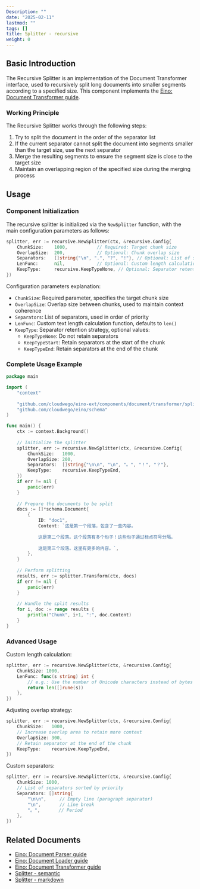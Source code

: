 ```yaml
---
Description: ""
date: "2025-02-11"
lastmod: ""
tags: []
title: Splitter - recursive
weight: 0
---
```


## **Basic Introduction**

The Recursive Splitter is an implementation of the Document Transformer interface, used to recursively split long documents into smaller segments according to a specified size. This component implements the [Eino: Document Transformer guide](/en/docs/eino/core_modules/components/document_transformer_guide).

### **Working Principle**

The Recursive Splitter works through the following steps:

1. Try to split the document in the order of the separator list
2. If the current separator cannot split the document into segments smaller than the target size, use the next separator
3. Merge the resulting segments to ensure the segment size is close to the target size
4. Maintain an overlapping region of the specified size during the merging process

## **Usage**

### **Component Initialization**

The recursive splitter is initialized via the `NewSplitter` function, with the main configuration parameters as follows:

```go
splitter, err := recursive.NewSplitter(ctx, &recursive.Config{
    ChunkSize:    1000,           // Required: Target chunk size
    OverlapSize:  200,            // Optional: Chunk overlap size
    Separators:   []string{"\n", ".", "?", "!"}, // Optional: List of separators
    LenFunc:      nil,            // Optional: Custom length calculation function
    KeepType:     recursive.KeepTypeNone, // Optional: Separator retention strategy
})
```

Configuration parameters explanation:

- `ChunkSize`: Required parameter, specifies the target chunk size
- `OverlapSize`: Overlap size between chunks, used to maintain context coherence
- `Separators`: List of separators, used in order of priority
- `LenFunc`: Custom text length calculation function, defaults to `len()`
- `KeepType`: Separator retention strategy, optional values:
  - `KeepTypeNone`: Do not retain separators
  - `KeepTypeStart`: Retain separators at the start of the chunk
  - `KeepTypeEnd`: Retain separators at the end of the chunk

### **Complete Usage Example**

```go
package main

import (
    "context"
    
    "github.com/cloudwego/eino-ext/components/document/transformer/splitter/recursive"
    "github.com/cloudwego/eino/schema"
)

func main() {
    ctx := context.Background()
    
    // Initialize the splitter
    splitter, err := recursive.NewSplitter(ctx, &recursive.Config{
        ChunkSize:   1000,
        OverlapSize: 200,
        Separators:  []string{"\n\n", "\n", "。", "！", "？"},
        KeepType:    recursive.KeepTypeEnd,
    })
    if err != nil {
        panic(err)
    }
    
    // Prepare the documents to be split
    docs := []*schema.Document{
        {
            ID: "doc1",
            Content: `这是第一个段落，包含了一些内容。
            
            这是第二个段落。这个段落有多个句子！这些句子通过标点符号分隔。
            
            这是第三个段落。这里有更多的内容。`,
        },
    }
    
    // Perform splitting
    results, err := splitter.Transform(ctx, docs)
    if err != nil {
        panic(err)
    }
    
    // Handle the split results
    for i, doc := range results {
        println("Chunk", i+1, ":", doc.Content)
    }
}
```

### **Advanced Usage**

Custom length calculation:

```go
splitter, err := recursive.NewSplitter(ctx, &recursive.Config{
    ChunkSize: 1000,
    LenFunc: func(s string) int {
        // e.g.: Use the number of Unicode characters instead of bytes
        return len([]rune(s))
    },
})
```

Adjusting overlap strategy:

```go
splitter, err := recursive.NewSplitter(ctx, &recursive.Config{
    ChunkSize:   1000,
    // Increase overlap area to retain more context
    OverlapSize: 300,
    // Retain separator at the end of the chunk
    KeepType:    recursive.KeepTypeEnd,
})
```

Custom separators:

```go
splitter, err := recursive.NewSplitter(ctx, &recursive.Config{
    ChunkSize: 1000,
    // List of separators sorted by priority
    Separators: []string{
        "\n\n",     // Empty line (paragraph separator)
        "\n",       // Line break
        "。",       // Period
    },
})
```

## **Related Documents**

- [Eino: Document Parser guide](/en/docs/eino/core_modules/components/document_loader_guide/document_parser_interface_guide)
- [Eino: Document Loader guide](/en/docs/eino/core_modules/components/document_loader_guide)
- [Eino: Document Transformer guide](/en/docs/eino/core_modules/components/document_transformer_guide)
- [Splitter - semantic](/en/docs/eino/ecosystem/document/splitter_semantic)
- [Splitter - markdown](/en/docs/eino/ecosystem/document/splitter_markdown)
